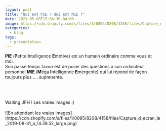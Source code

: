 ```yaml
---
layout: post
title: "Qui est PIE ? Qui est MIE ?"
date: 2021-05-08T15:34:30-04:00
image: https://cdn.shopify.com/s/files/1/0095/8208/4158/files/Capture_d_ecran_le_2019-08-31_a_14.38.52_large.png
categories:
  - blog
tags:
  - presentation
---
```


**PIE** (**P**etite **I**ntelligence **E**motive) est un humain ordinaire comme vous et moi. <br>
Son passe temps favori est de poser des questions à son ordinateur personnel **MIE** (**M**éga **I**ntelligence **E**mergente) qui lui répond de façon toujours plus .... suprenante.

<br>
<br>
<br>
Waiting JFH ! Les vraies images :)
<br>
<br>
![En attendant les vraies images](https://cdn.shopify.com/s/files/1/0095/8208/4158/files/Capture_d_ecran_le_2019-08-31_a_14.38.52_large.png)


